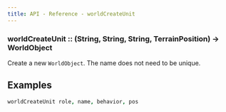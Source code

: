 ```yaml
---
title: API - Reference - worldCreateUnit
---
```


### worldCreateUnit :: (String, String, String, TerrainPosition) -> WorldObject

Create a new `WorldObject`. The name does not need to be unique.


## Examples

```coffeescript
worldCreateUnit role, name, behavior, pos
```
